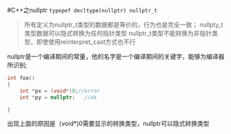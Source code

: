 #C++之nullptr
`typepef decltype(nullptr) nullptr_t`


>所有定义为nullptr_t类型的数据都是等价的，行为也是完全一致；
>nullpty_t类型数据可以隐式转换为任何指针类型
>nullptr_t类型不能转换为非指针类型，即使使用reinterpret_cast方式也不行

nullptr是一个编译期间的常量，他的名字是一个编译期间的关键字，能够为编译器所识别;

```c++
int foo()
{
	int *px = (void*)0;//error
	int *py = nullptr;	 //ok

}

```

出现上面的原因是（void*)0需要显示的转换类型，nullptr可以隐式转换类型